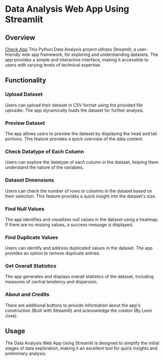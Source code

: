 # Data Analysis Web App Using Streamlit

## Overview
[Check App](https://appdataanalysiswebapp-dovpcw3eugzhee6ydrrpwh.streamlit.app/)
This Python Data Analysis project utilizes Streamlit, a user-friendly web app framework, for exploring and understanding datasets. The app provides a simple and interactive interface, making it accessible to users with varying levels of technical expertise.

## Functionality

### Upload Dataset

Users can upload their dataset in CSV format using the provided file uploader. The app dynamically loads the dataset for further analysis.

### Preview Dataset

The app allows users to preview the dataset by displaying the head and tail portions. This feature provides a quick overview of the data content.

### Check Datatype of Each Column

Users can explore the datatype of each column in the dataset, helping them understand the nature of the variables.

### Dataset Dimensions

Users can check the number of rows or columns in the dataset based on their selection. This feature provides a quick insight into the dataset's size.

### Find Null Values

The app identifies and visualizes null values in the dataset using a heatmap. If there are no missing values, a success message is displayed.

### Find Duplicate Values

Users can identify and address duplicated values in the dataset. The app provides an option to remove duplicate entries.

### Get Overall Statistics

The app generates and displays overall statistics of the dataset, including measures of central tendency and dispersion.

### About and Credits

There are additional buttons to provide information about the app's construction (Built with Streamlit) and acknowledge the creator (By Leon Jose).

## Usage

The Data Analysis Web App Using Streamlit is designed to simplify the initial stages of data exploration, making it an excellent tool for quick insights and preliminary analysis.
